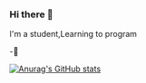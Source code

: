 ### Hi there 👋


I'm a student,Learning to program


-🌱


[![Anurag's GitHub stats](https://github-readme-stats.vercel.app/api?username=CodeSutendts)](https://github.com/anuraghazra/github-readme-stats)
<!--
**CodeSutendts/CodeSutendts** is a ✨ _special_ ✨ repository because its `README.md` (this file) appears on your GitHub profile.

Here are some ideas to get you started:

- 🔭 I’m currently working on ...
- 🌱 I’m currently learning ...
- 👯 I’m looking to collaborate on ...
- 🤔 I’m looking for help with ...
- 💬 Ask me about ...
- 📫 How to reach me: ...
- 😄 Pronouns: ...
- ⚡ Fun fact: ...
-->
